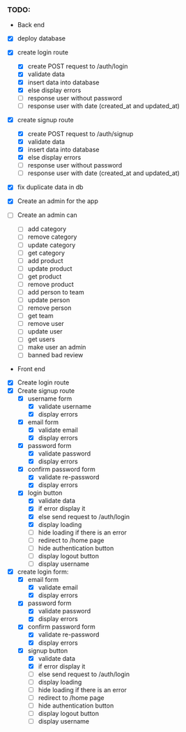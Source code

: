 ### TODO:

- Back end

* [x] deploy database
* [x] create login route

  - [x] create POST request to /auth/login
  - [x] validate data
  - [x] insert data into database
  - [x] else display errors
  - [ ] response user without password
  - [ ] response user with date (created_at and updated_at)

* [x] create signup route
  - [x] create POST request to /auth/signup
  - [x] validate data
  - [x] insert data into database
  - [x] else display errors
  - [ ] response user without password
  - [ ] response user with date (created_at and updated_at)
* [x] fix duplicate data in db
* [x] Create an admin for the app
* [ ] Create an admin can
  - [ ] add category
  - [ ] remove category
  - [ ] update category
  - [ ] get category
  - [ ] add product
  - [ ] update product
  - [ ] get product
  - [ ] remove product
  - [ ] add person to team
  - [ ] update person
  - [ ] remove person
  - [ ] get team
  - [ ] remove user
  - [ ] update user
  - [ ] get users
  - [ ] make user an admin
  - [ ] banned bad review

- Front end

* [x] Create login route
* [x] Create signup route
  - [x] username form
    - [x] validate username
    - [x] display errors
  - [x] email form
    - [x] validate email
    - [x] display errors
  - [x] password form
    - [x] validate password
    - [x] display errors
  - [x] confirm password form
    - [x] validate re-password
    - [x] display errors
  - [x] login button
    - [x] validate data
    - [x] if error display it
    - [x] else send request to /auth/login
    - [x] display loading
    - [ ] hide loading if there is an error
    - [ ] redirect to /home page
    - [ ] hide authentication button
    - [ ] display logout button
    - [ ] display username
* [x] create login form:
  - [x] email form
    - [x] validate email
    - [x] display errors
  - [x] password form
    - [x] validate password
    - [x] display errors
  - [x] confirm password form
    - [x] validate re-password
    - [x] display errors
  - [x] signup button
    - [x] validate data
    - [x] if error display it
    - [ ] else send request to /auth/login
    - [ ] display loading
    - [ ] hide loading if there is an error
    - [ ] redirect to /home page
    - [ ] hide authentication button
    - [ ] display logout button
    - [ ] display username
